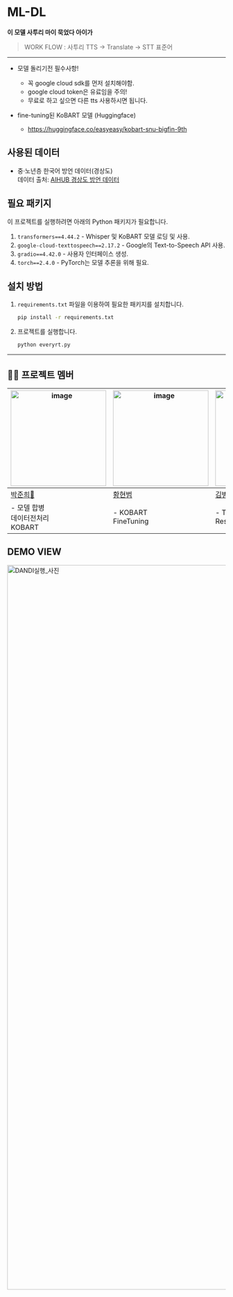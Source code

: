 # ML-DL
**이 모델 사투리 마이 묵었다 아이가**
> WORK FLOW : 사투리 TTS -> Translate -> STT 표준어
---

* 모델 돌리기전 필수사항!
  * 꼭 google cloud sdk를 먼저 설치해야함.
  * google cloud token은 유료임을 주의!
  * 무료로 하고 싶으면 다른 tts 사용하시면 됩니다.
    

* fine-tuning된 KoBART 모델 (Huggingface)

  * https://huggingface.co/easyeasy/kobart-snu-bigfin-9th

## 사용된 데이터
- 중·노년층 한국어 방언 데이터(경상도)  
  데이터 출처: [AIHUB 경상도 방언 데이터](https://aihub.or.kr/aihubdata/data/view.do?currMenu=115&topMenu=100&aihubDataSe=data&dataSetSn=71517)

## 필요 패키지
이 프로젝트를 실행하려면 아래의 Python 패키지가 필요합니다.

1. `transformers==4.44.2` - Whisper 및 KoBART 모델 로딩 및 사용.
2. `google-cloud-texttospeech==2.17.2` - Google의 Text-to-Speech API 사용.
3. `gradio==4.42.0` - 사용자 인터페이스 생성.
4. `torch==2.4.0` - PyTorch는 모델 추론을 위해 필요.

## 설치 방법
1. `requirements.txt` 파일을 이용하여 필요한 패키지를 설치합니다.

   ```bash
   pip install -r requirements.txt
   ```

2. 프로젝트를 실행합니다.

   ```bash
   python everyrt.py
   ```

---

## 🧑‍💻 프로젝트 멤버
<table>
  <thead>
    <tr>
      <th><img width="220" alt="image" src="https://github.com/user-attachments/assets/bb353ed1-3234-4eeb-9dad-ad98c1a79cbb"></th>
      <th><img width="220" alt="image" src="https://github.com/user-attachments/assets/bb353ed1-3234-4eeb-9dad-ad98c1a79cbb"></th>
      <th><img width="220" alt="image" src="https://github.com/user-attachments/assets/bb353ed1-3234-4eeb-9dad-ad98c1a79cbb"></th>
      <th><img width="220" alt="image" src="https://github.com/user-attachments/assets/bb353ed1-3234-4eeb-9dad-ad98c1a79cbb"></th>
      <th><img width="220" alt="image" src="https://github.com/user-attachments/assets/bb353ed1-3234-4eeb-9dad-ad98c1a79cbb"></th>
      <th><img width="220" alt="image" src="https://github.com/user-attachments/assets/bb353ed1-3234-4eeb-9dad-ad98c1a79cbb"></th>
    </tr>
  </thead>
  <tbody>
    <tr>
      <td><a href="https://github.com/Junparking">박준희👑</a></td>
      <td><a href="https://github.com/bum1123">황현범</a></td>
      <td><a href="https://github.com/BWKBH">김병현</a></td>
      <td><a href="https://github.com/hwankhai">이지환</a></td>
      <td><a href="https://github.com/bigjameschung">정한직</a></td>
      <td><a href="https://github.com/chososo">조하영</a></td>
    </tr>
    <tr>
      <td>- 모델 합병 <br> 데이터전처리 <br> KOBART  </td>
      <td>- KOBART <br> FineTuning </td>
      <td>- TTS Model <br> Research </td>
      <td>- 발표 자료 제작 <br>- WHISPER</td>
      <td>- TTS Model <br> Google cloud api </td>
      <td>- 발표 자료 제작 <br>- WHISPER</td>
    </tr>
  </tbody>
</table>

## DEMO VIEW

<img width="1668" alt="DANDI실행_사진" src="https://github.com/user-attachments/assets/4d80fa21-5d59-4690-a845-3c9bb0111f2c">

